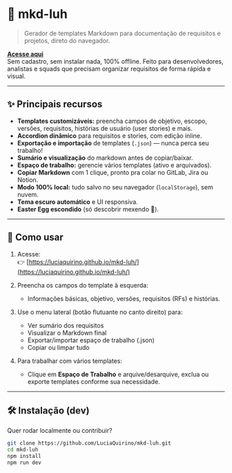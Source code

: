 # 📝 mkd-luh

> Gerador de templates Markdown para documentação de requisitos e projetos, direto do navegador.

[**Acesse aqui**](https://luciaquirino.github.io/mkd-luh/)  
Sem cadastro, sem instalar nada, 100% offline. Feito para desenvolvedores, analistas e squads que precisam organizar requisitos de forma rápida e visual.

---

## ✨ Principais recursos

- **Templates customizáveis:** preencha campos de objetivo, escopo, versões, requisitos, histórias de usuário (user stories) e mais.
- **Accordion dinâmico** para requisitos e stories, com edição inline.
- **Exportação e importação** de templates (`.json`) — nunca perca seu trabalho!
- **Sumário e visualização** do markdown antes de copiar/baixar.
- **Espaço de trabalho:** gerencie vários templates (ativo e arquivados).
- **Copiar Markdown** com 1 clique, pronto pra colar no GitLab, Jira ou Notion.
- **Modo 100% local:** tudo salvo no seu navegador (`localStorage`), sem nuvem.
- **Tema escuro automático** e UI responsiva.
- **Easter Egg escondido** (só descobrir mexendo 👀).

---

## 🚀 Como usar

1. Acesse:  
   👉 [https://luciaquirino.github.io/mkd-luh/](https://luciaquirino.github.io/mkd-luh/)

2. Preencha os campos do template à esquerda:
   - Informações básicas, objetivo, versões, requisitos (RFs) e histórias.

3. Use o menu lateral (botão flutuante no canto direito) para:
   - Ver sumário dos requisitos
   - Visualizar o Markdown final
   - Exportar/importar espaço de trabalho (.json)
   - Copiar ou limpar tudo

4. Para trabalhar com vários templates:
   - Clique em **Espaço de Trabalho** e arquive/desarquive, exclua ou exporte templates conforme sua necessidade.

---

## 🛠️ Instalação (dev)

Quer rodar localmente ou contribuir?

```bash
git clone https://github.com/LuciaQuirino/mkd-luh.git
cd mkd-luh
npm install
npm run dev